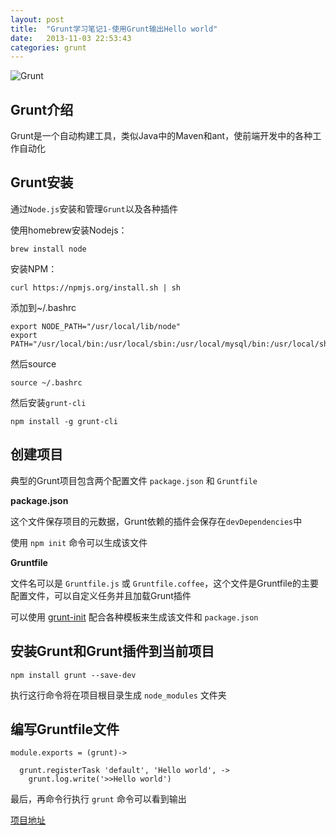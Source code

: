 ```yaml
---
layout: post
title:  "Grunt学习笔记1-使用Grunt输出Hello world"
date:   2013-11-03 22:53:43
categories: grunt
---
```


![Grunt](http://gruntjs.com/img/grunt-logo.svg)

## Grunt介绍

Grunt是一个自动构建工具，类似Java中的Maven和ant，使前端开发中的各种工作自动化

## Grunt安装

通过`Node.js`安装和管理`Grunt`以及各种插件

使用homebrew安装Nodejs：
 
	brew install node
	
安装NPM：

	curl https://npmjs.org/install.sh | sh 

添加到~/.bashrc

	export NODE_PATH="/usr/local/lib/node"
	export PATH="/usr/local/bin:/usr/local/sbin:/usr/local/mysql/bin:/usr/local/share/npm/bin:$PATH"

然后source

	source ~/.bashrc

然后安装`grunt-cli`

	npm install -g grunt-cli
	
	
## 创建项目

典型的Grunt项目包含两个配置文件 `package.json` 和 `Gruntfile`

**package.json**

这个文件保存项目的元数据，Grunt依赖的插件会保存在`devDependencies`中

使用 `npm init` 命令可以生成该文件


**Gruntfile**

文件名可以是 `Gruntfile.js` 或 `Gruntfile.coffee`，这个文件是Gruntfile的主要配置文件，可以自定义任务并且加载Grunt插件

可以使用 [grunt-init](http://gruntjs.com/project-scaffolding) 配合各种模板来生成该文件和 `package.json`

## 安装Grunt和Grunt插件到当前项目

	npm install grunt --save-dev

执行这行命令将在项目根目录生成 `node_modules` 文件夹

## 编写Gruntfile文件

	module.exports = (grunt)->
	
	  grunt.registerTask 'default', 'Hello world', ->
	    grunt.log.write('>>Hello world')
	    
最后，再命令行执行 `grunt` 命令可以看到输出

[项目地址](https://github.com/JuoCode/grunt-hello-world)